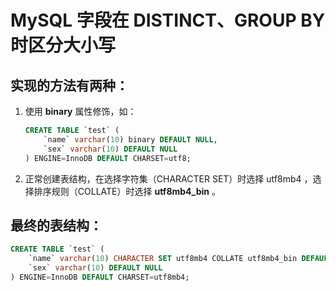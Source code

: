 # MySQL 字段在 DISTINCT、GROUP BY 时区分大小写

## 实现的方法有两种：

1. 使用 **binary** 属性修饰，如：

    ```sql
    CREATE TABLE `test` (
        `name` varchar(10) binary DEFAULT NULL,
        `sex` varchar(10) DEFAULT NULL
    ) ENGINE=InnoDB DEFAULT CHARSET=utf8;
    ```

2. 正常创建表结构，在选择字符集（CHARACTER SET）时选择 utf8mb4 ，选择排序规则（COLLATE）时选择 **utf8mb4_bin** 。

## 最终的表结构：

```sql
CREATE TABLE `test` (
    `name` varchar(10) CHARACTER SET utf8mb4 COLLATE utf8mb4_bin DEFAULT NULL,
    `sex` varchar(10) DEFAULT NULL
) ENGINE=InnoDB DEFAULT CHARSET=utf8mb4;
```
